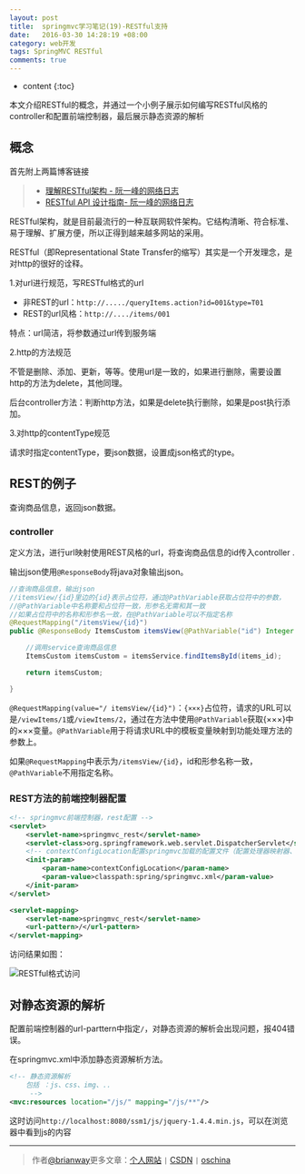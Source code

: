 ```yaml
---
layout: post
title:  springmvc学习笔记(19)-RESTful支持
date:   2016-03-30 14:28:19 +08:00
category: web开发
tags: SpringMVC RESTful
comments: true
---
```


* content
{:toc}

本文介绍RESTful的概念，并通过一个小例子展示如何编写RESTful风格的controller和配置前端控制器，最后展示静态资源的解析




## 概念

首先附上两篇博客链接

>* [理解RESTful架构 - 阮一峰的网络日志](http://zqpythonic.qiniucdn.com/data/20110912210739/index.html)
>* [RESTful API 设计指南- 阮一峰的网络日志](http://www.ruanyifeng.com/blog/2014/05/restful_api.html)


RESTful架构，就是目前最流行的一种互联网软件架构。它结构清晰、符合标准、易于理解、扩展方便，所以正得到越来越多网站的采用。

RESTful（即Representational State Transfer的缩写）其实是一个开发理念，是对http的很好的诠释。

1.对url进行规范，写RESTful格式的url

- 非REST的url：`http://...../queryItems.action?id=001&type=T01`
- REST的url风格：`http://..../items/001`

特点：url简洁，将参数通过url传到服务端

2.http的方法规范

不管是删除、添加、更新，等等。使用url是一致的，如果进行删除，需要设置http的方法为delete，其他同理。

后台controller方法：判断http方法，如果是delete执行删除，如果是post执行添加。

3.对http的contentType规范

请求时指定contentType，要json数据，设置成json格式的type。


## REST的例子

查询商品信息，返回json数据。

### controller

定义方法，进行url映射使用REST风格的url，将查询商品信息的id传入controller .

输出json使用`@ResponseBody`将java对象输出json。

```java
//查询商品信息，输出json
//itemsView/{id}里边的{id}表示占位符，通过@PathVariable获取占位符中的参数，
//@PathVariable中名称要和占位符一致，形参名无需和其一致
//如果占位符中的名称和形参名一致，在@PathVariable可以不指定名称
@RequestMapping("/itemsView/{id}")
public @ResponseBody ItemsCustom itemsView(@PathVariable("id") Integer items_id)throws Exception{

    //调用service查询商品信息
    ItemsCustom itemsCustom = itemsService.findItemsById(items_id);

    return itemsCustom;

}
```

`@RequestMapping(value="/ itemsView/{id}")`：`{×××}`占位符，请求的URL可以是`/viewItems/1`或`/viewItems/2`，通过在方法中使用`@PathVariable`获取{×××}中的×××变量。`@PathVariable`用于将请求URL中的模板变量映射到功能处理方法的参数上。

如果`@RequestMapping`中表示为`/itemsView/{id}`，id和形参名称一致，`@PathVariable`不用指定名称。


### REST方法的前端控制器配置

```xml
<!-- springmvc前端控制器，rest配置 -->
<servlet>
    <servlet-name>springmvc_rest</servlet-name>
    <servlet-class>org.springframework.web.servlet.DispatcherServlet</servlet-class>
    <!-- contextConfigLocation配置springmvc加载的配置文件（配置处理器映射器、适配器等等） 如果不配置contextConfigLocation，默认加载的是/WEB-INF/servlet名称-serlvet.xml（springmvc-servlet.xml） -->
    <init-param>
        <param-name>contextConfigLocation</param-name>
        <param-value>classpath:spring/springmvc.xml</param-value>
    </init-param>
</servlet>

<servlet-mapping>
    <servlet-name>springmvc_rest</servlet-name>
    <url-pattern>/</url-pattern>
</servlet-mapping>
```


访问结果如图：

![RESTful格式访问](http://7xph6d.com1.z0.glb.clouddn.com/springmvc_RESTful%E6%A0%BC%E5%BC%8F%E8%AE%BF%E9%97%AE.png)


## 对静态资源的解析

配置前端控制器的url-parttern中指定`/`，对静态资源的解析会出现问题，报404错误。


在springmvc.xml中添加静态资源解析方法。

```xml
<!-- 静态资源解析
    包括 ：js、css、img、..
     -->
<mvc:resources location="/js/" mapping="/js/**"/>
```

这时访问`http://localhost:8080/ssm1/js/jquery-1.4.4.min.js`，可以在浏览器中看到js的内容


----

> 作者[@brianway](http://brianway.github.io/)更多文章：[个人网站](http://brianway.github.io/) `|` [CSDN](http://blog.csdn.net/h3243212/) `|` [oschina](http://my.oschina.net/brianway)
